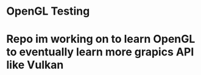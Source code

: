 # OpenGL Testing

# Repo im working on to learn OpenGL to eventually learn more grapics API like Vulkan
